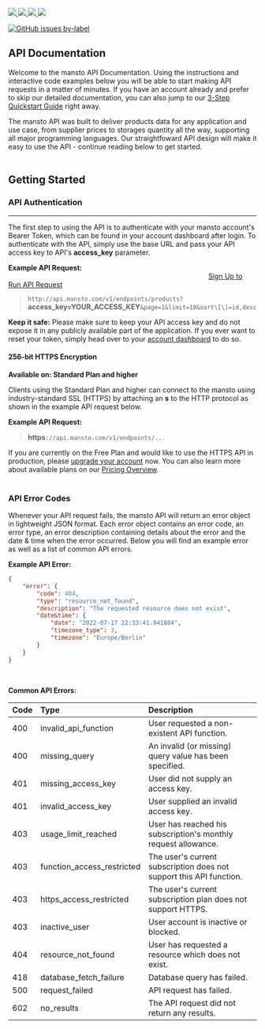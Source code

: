 <p align="justify">
    <a href="https://google.com" alt="project status">
        <img src="https://img.shields.io/badge/status-In%20development-green" />
    </a>
    <a href="https://github.com/eacassecasse/api.mansto.com/graphs/contributors" alt="Contributors">
        <img src="https://img.shields.io/github/contributors/badges/shields" />
    </a>
    <a href="https://github.com/eacassecasse/api.mansto.com/network/members" alt="forks">
        <img src="https://img.shields.io/github/forks/badges/shields" />
    </a>
    <a href="https://github.com/eacassecasse/api.mansto.com/stars" alt="forks">
        <img src="https://img.shields.io/github/stars/badges/shields" />
    </a>
    
</p>

[![GitHub issues by-label](https://img.shields.io/github/issues/badges/shields/good%20first%20issue)](https://github.com/eacassecasse/api.mansto.com/issues)


## API Documentation


Welcome to the mansto API Documentation. Using the instructions and interactive code examples below you will be able to start making API requests in a matter of minutes. If you have an account already and prefer to skip our detailed documentation, you can also jump to our [3-Step Quickstart Guide](http://api.mansto.com/quickstart) right away.

The mansto API was built to deliver products data for any application and use case, from supplier prices to storages quantity all the way, supporting all major programming languages. Our straightfoward API design will make it easy to use the API - continue reading below to get started.
<br>
<br>
## Getting Started

### API Authentication

* * *

The first step to using the API is to authenticate with your mansto account's Bearer Token, which can be found in your account dashboard after login. To authenticate with the API, simply use the base URL and pass your API access key to API's **access_key** parameter.

**Example API Request:**                 &emsp;&emsp;&emsp;&emsp;&emsp;&emsp;&emsp;&emsp;&emsp;&emsp;&emsp;&emsp;&emsp;[Sign Up to Run API Request](http://accounts.mansto.com/signup)

> `http://api.mansto.com/v1/endpoints/products?`**access_key=YOUR_ACCESS_KEY**`&page=1&limit=10&sort\[\]=id,desc`

**Keep it safe:** Please make sure to keep your API access key and do not expose it in any publicly available part of the application. If you ever want to reset your token, simply head over to your [account dashboard](http://app.mansto.com/dashboard) to do so.
<br>
#### 256-bit HTTPS Encryption

**Available on: Standard Plan and higher**

Clients using the Standard Plan and higher can connect to the mansto using industry-standard SSL (HTTPS) by attaching an **s** to the HTTP protocol as shown in the example API request below.

**Example API Request:**

> **https**`://api.mansto.com/v1/endpoints/...`

If you are currently on the Free Plan and would like to use the HTTPS API in production, please [upgrade your account](http://mansto.com/plan) now. You can also learn more about available plans on our [Pricing Overview](http://mansto.com/pricing).
<br>
<br>
### API Error Codes

Whenever your API request fails, the mansto API will return an error object in lightweight JSON format. Each error object contains an error code, an error type, an error description containing details about the error and the date & time when the error occurred. Below you will find an example error as well as a list of common API errors.

**Example API Error:**

```json
{
    "error": {
        "code": 404,
        "type": "resource_not_found",
        "description": "The requested resource does not exist",
        "date&time": {
            "date": "2022-07-17 22:33:41.941884",
            "timezone_type": 3,
            "timezone": "Europe/Berlin"
        }
    }
}
```

<br>

**Common API Errors:**  
  

|**Code**   | **Type**                           | **Description**                                       |
|:---       |:---                                |:---                                                   |
|400        |invalid_api_function                |User requested a non-existent API function.            |
|400        |missing_query                       |An invalid (or missing) query value has been specified.|
|401        |missing_access_key                  |User did not supply an access key.                     |
|401        |invalid_access_key                  |User supplied an invalid access key.                   |
|403        |usage_limit_reached                 |User has reached his subscription's monthly request allowance. |
|403        |function_access_restricted          |The user's current subscription does not support this API function. |
|403        |https_access_restricted             |The user's current subscription plan does not support HTTPS. |
|403        |inactive_user                       |User account is inactive or blocked.                   |
|404        |resource_not_found                  |User has requested a resource which does not exist.    |
|418        |database_fetch_failure              |Database query has failed.                             |
|500        |request_failed                      |API request has failed.                                |
|602        |no_results                          |The API request did not return any results.            |
